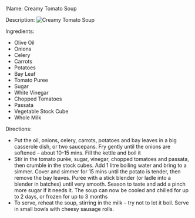 !Name: Creamy Tomato Soup

Description:
![Creamy Tomato Soup](https://www.themealdb.com/images/media/meals/stpuws1511191310.jpg "Creamy Tomato Soup")

Ingredients:
- Olive Oil
- Onions
- Celery
- Carrots
- Potatoes
- Bay Leaf
- Tomato Puree
- Sugar
- White Vinegar
- Chopped Tomatoes
- Passata
- Vegetable Stock Cube
- Whole Milk

Directions:
- Put the oil, onions, celery, carrots, potatoes and bay leaves in a big casserole dish, or two saucepans. Fry gently until the onions are softened – about 10-15 mins. Fill the kettle and boil it
- Stir in the tomato purée, sugar, vinegar, chopped tomatoes and passata, then crumble in the stock cubes. Add 1 litre boiling water and bring to a simmer. Cover and simmer for 15 mins until the potato is tender, then remove the bay leaves. Purée with a stick blender (or ladle into a blender in batches) until very smooth. Season to taste and add a pinch more sugar if it needs it. The soup can now be cooled and chilled for up to 2 days, or frozen for up to 3 months
- To serve, reheat the soup, stirring in the milk – try not to let it boil. Serve in small bowls with cheesy sausage rolls.

